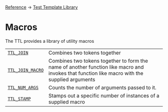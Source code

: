 [Reference](../../ShaderTestFramework.md) -> [Test Template Library](../TTL.md)

# Macros

The TTL provides a library of utility macros

| | |
|-|-|
| [`TTL_JOIN`](./Join.md) | Combines two tokens together |
| [`TTL_JOIN_MACRO`](./JoinMacro.md) | Combines two tokens together to form the name of another function like macro and invokes that function like macro with the supplied arguments |
| [`TTL_NUM_ARGS`](./NumArgs.md) | Counts the number of arguments passed to it. |
| [`TTL_STAMP`](./Stamp.md) | Stamps out a specific number of instances of a supplied macro |